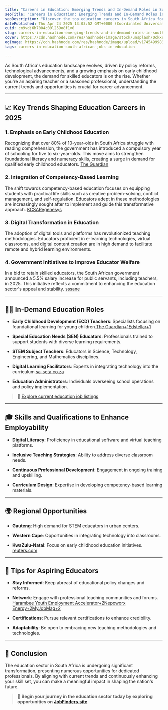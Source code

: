 ```yaml
---
title: "Careers in Education: Emerging Trends and In-Demand Roles in South Africa (2025)"
seoTitle: "Careers in Education: Emerging Trends and In-Demand Roles in South Afr"
seoDescription: "Discover the top education careers in South Africa for 2025. Explore emerging teaching trends, high-demand roles, essential skills, and where to find the be"
datePublished: Thu Apr 24 2025 13:03:52 GMT+0000 (Coordinated Universal Time)
cuid: cm9vdj6h7004c09l259o8f1v0
slug: careers-in-education-emerging-trends-and-in-demand-roles-in-south-africa-2025
cover: https://cdn.hashnode.com/res/hashnode/image/stock/unsplash/QckxruozjRg/upload/aceeaaf9e5e9f777efdc3fc020cae7ac.jpeg
ogImage: https://cdn.hashnode.com/res/hashnode/image/upload/v1745499983523/2d579e5e-16ce-4867-a611-300e85f18b64.jpeg
tags: careers-in-education-south-african-jobs-in-education

---
```


As South Africa's education landscape evolves, driven by policy reforms, technological advancements, and a growing emphasis on early childhood development, the demand for skilled educators is on the rise. Whether you're an aspiring teacher or a seasoned professional, understanding the current trends and opportunities is crucial for career advancement.​

---

## 📈 Key Trends Shaping Education Careers in 2025

### 1\. **Emphasis on Early Childhood Education**

Recognizing that over 80% of 10-year-olds in South Africa struggle with reading comprehension, the government has introduced a compulsory year of schooling for five to six-year-olds. This move aims to strengthen foundational literacy and numeracy skills, creating a surge in demand for qualified early childhood educators. ​[The Guardian](https://www.theguardian.com/global-development/2025/mar/11/children-school-south-africa-early-learning-sector-funding?utm_source=chatgpt.com)

### 2\. **Integration of Competency-Based Learning**

The shift towards competency-based education focuses on equipping students with practical life skills such as creative problem-solving, conflict management, and self-regulation. Educators adept in these methodologies are increasingly sought after to implement and guide this transformative approach. ​[KCSA](https://kcsa.co.za/education-trends-for-2025/?utm_source=chatgpt.com)[Regenesys](https://www.regenesys.net/reginsights/in-demand-career-skills?utm_source=chatgpt.com)

### 3\. **Digital Transformation in Education**

The adoption of digital tools and platforms has revolutionized teaching methodologies. Educators proficient in e-learning technologies, virtual classrooms, and digital content creation are in high demand to facilitate remote and hybrid learning environments.​

### 4\. **Government Initiatives to Improve Educator Welfare**

In a bid to retain skilled educators, the South African government announced a 5.5% salary increase for public servants, including teachers, in 2025. This initiative reflects a commitment to enhancing the education sector's appeal and stability. ​[sssane](https://sssane.co.in/south-africas-2025-teacher-salary-boost-a-new-era-for-education-workforce/?utm_source=chatgpt.com)

---

## 🧑‍🏫 In-Demand Education Roles

* **Early Childhood Development (ECD) Teachers**: Specialists focusing on foundational learning for young children.​[The Guardian+1Edstellar+1](https://www.theguardian.com/global-development/2025/mar/11/children-school-south-africa-early-learning-sector-funding?utm_source=chatgpt.com)
    
* **Special Education Needs (SEN) Educators**: Professionals trained to support students with diverse learning requirements.​
    
* **STEM Subject Teachers**: Educators in Science, Technology, Engineering, and Mathematics disciplines.​
    
* **Digital Learning Facilitators**: Experts in integrating technology into the curriculum.​[sa-seta.co.za](https://www.sa-seta.co.za/top-careers-to-pursue/?utm_source=chatgpt.com)
    
* **Education Administrators**: Individuals overseeing school operations and policy implementation.​
    

> 🔗 [Explore current education job listings](https://jobfinders.site/jobs/education)

---

## 🎓 Skills and Qualifications to Enhance Employability

* **Digital Literacy**: Proficiency in educational software and virtual teaching platforms.​
    
* **Inclusive Teaching Strategies**: Ability to address diverse classroom needs.​
    
* **Continuous Professional Development**: Engagement in ongoing training and upskilling.​
    
* **Curriculum Design**: Expertise in developing competency-based learning materials.​
    

---

## 🌍 Regional Opportunities

* **Gauteng**: High demand for STEM educators in urban centers.​
    
* **Western Cape**: Opportunities in integrating technology into classrooms.​
    
* **KwaZulu-Natal**: Focus on early childhood education initiatives.​[reuters.com](https://www.reuters.com/world/africa/federer-meets-kolisi-south-africa-trip-support-early-learning-2025-02-12/?utm_source=chatgpt.com)
    

---

## 💼 Tips for Aspiring Educators

* **Stay Informed**: Keep abreast of educational policy changes and reforms.​
    
* **Network**: Engage with professional teaching communities and forums.​[Harambee Youth Employment Accelerator+2Nepoworx Energy+2MyJobMag+2](https://www.nepoworx.com/post/skills-and-jobs-in-demand-in-2025-driving-south-africa-s-future-economy?utm_source=chatgpt.com)
    
* **Certifications**: Pursue relevant certifications to enhance credibility.​
    
* **Adaptability**: Be open to embracing new teaching methodologies and technologies.​
    

---

## 📌 Conclusion

The education sector in South Africa is undergoing significant transformation, presenting numerous opportunities for dedicated professionals. By aligning with current trends and continuously enhancing your skill set, you can make a meaningful impact in shaping the nation's future.​

> 🔗 **Begin your journey in the education sector today by exploring opportunities on** [**JobFinders.site**](https://jobfinders.site/jobs/education)